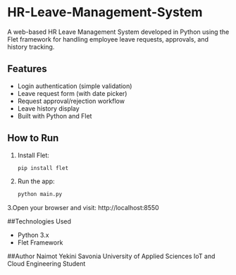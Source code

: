 # HR-Leave-Management-System
A web-based HR Leave Management System developed in Python using the Flet framework for handling employee leave requests, approvals, and history tracking.

## Features
- Login authentication (simple validation)
- Leave request form (with date picker)
- Request approval/rejection workflow
- Leave history display
- Built with Python and Flet

## How to Run
1. Install Flet:
   ```bash
   pip install flet
2. Run the app:
    ```bash
    python main.py
3.Open your browser and visit:
    http://localhost:8550

##Technologies Used
- Python 3.x
- Flet Framework

##Author
Naimot Yekini
 Savonia University of Applied Sciences
 IoT and Cloud Engineering Student
